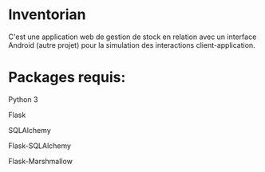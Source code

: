 
# Inventorian

C'est une application web de gestion de stock en relation avec un interface Android (autre projet) pour la simulation des interactions client-application.

# Packages requis:

Python 3

Flask

SQLAlchemy

Flask-SQLAlchemy

Flask-Marshmallow
